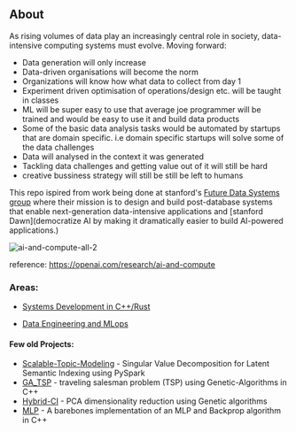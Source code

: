 
## About

As rising volumes of data play an increasingly central role in society, data-intensive computing systems must evolve. Moving forward: 


- Data generation will only increase 
- Data-driven organisations will become the norm 
- Organizations will know how what data to collect from day 1
- Experiment driven optimisation of operations/design etc. will be taught in classes 
- ML will be super easy to use that average joe programmer will be trained and would be easy to use it and build data products 
- Some of the basic data analysis tasks would be automated by startups that are domain specific. i.e domain specific startups will solve some of the data challenges 
- Data will analysed in the context it was generated
- Tackling data challenges and getting value out of it will still be hard
- creative bussiness strategy will still be still be left to humans  

This repo ispired from work being done at stanford's  [Future Data Systems group](http://www.futuredata.io.s3-website-us-west-2.amazonaws.com/) where their mission is to design and build post-database systems that enable next-generation data-intensive applications and [stanford Dawn](democratize AI by making it dramatically easier to build AI-powered applications.)


![ai-and-compute-all-2](https://user-images.githubusercontent.com/3470924/118594494-e9f14480-b7ec-11eb-8c31-90e0af92e532.png)

reference: https://openai.com/research/ai-and-compute 


### Areas: 
- [Systems Development in C++/Rust]()

- [Data Engineering and MLops](https://github.com/asjad99/data-engineering-ml-ops)


#### Few old Projects: 
- [Scalable-Topic-Modeling](https://github.com/asjad99/Scalable-Topic-Modeling) - Singular Value Decomposition for Latent Semantic Indexing using PySpark
- [GA_TSP](https://github.com/asjad99/Genetic-Algorithms) - traveling salesman problem (TSP) using Genetic-Algorithms in C++
- [Hybrid-CI](https://github.com/asjad99/Hybrid-CI-System) - PCA dimensionality reduction using Genetic algorithms
- [MLP](https://github.com/asjad99/MLP) - A barebones implementation of an MLP and Backprop algorithm in C++  


